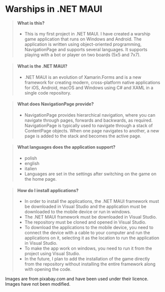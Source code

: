 
# Warships in .NET MAUI

> 
> #### What is this?
>
> - This is my first project in .NET MAUI. I have created a warship game application that runs on Windows and Android. The application is written using object-oriented programming, NavigationPage and supports several languages. It supports playing with a bot or player on two boards (5x5 and 7x7). 
>

> 
> #### What is the .NET MAUI?
>
> - .NET MAUI is an evolution of Xamarin.Forms and is a new framework for creating modern, cross-platform native applications for iOS, Android, macOS and Windows using C# and XAML in a single code repository.
>

> 
> #### What does NavigationPage provide?
>
> - NavigationPage provides hierarchical navigation, where you can navigate through pages, forwards and backwards, as required. NavigationPage is typically used to navigate through a stack of ContentPage objects. When one page navigates to another, a new page is added to the stack and becomes the active page.  
>

> 
> #### What languages does the application support?
>
> - polish
> - english
> - italien
> - Languages are set in the settings after switching on the game on the home page.
>

> 
> #### How do I install applications?
>
> - In order to install the applications, the .NET MAUI framework must be downloaded in Visual Studio and the application must be downloaded to the mobile device or run in windows.
> - The .NET MAUI framework must be downloaded in Visual Studio.
> - The repository must be cloned and opened in Visual Studio.
> - To download the applications to the mobile device, you need to connect the device with a cable to your computer and run the applications on it, selecting it as the location to run the application in Visual Studio.
> - To make the app work on windows, you need to run it from the project using Visual Studio.
> - In the future, I plan to add the installation of the game directly from the repository without installing the entire framework along with opening the code.
> 

<p>Images are from pixabay.com and have been used under their licence. Images have not been modified.</p>
